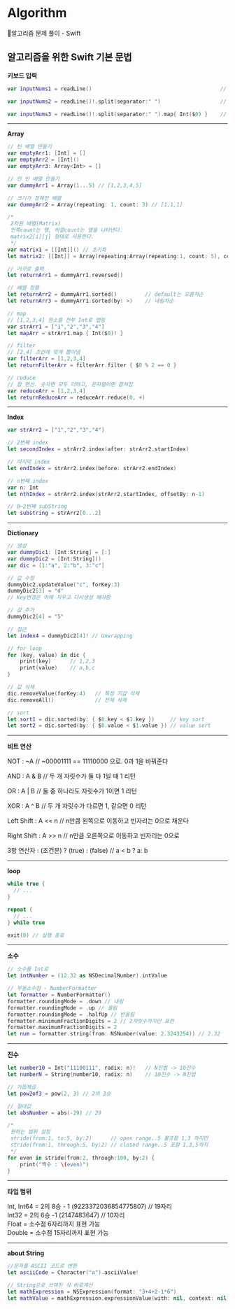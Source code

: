 # Algorithm
🧩알고리즘 문제 풀이 - Swift

## 알고리즘을 위한 Swift 기본 문법

**키보드 입력**

```swift
var inputNums1 = readLine()                                         // return : Optional String

var inputNums2 = readLine()!.split(separator:" ")                   // type :  String.SubSequence

var inputNums3 = readLine()!.split(separator:" ").map{ Int($0) }    // int cast
```
___
**Array**

```swift
// 빈 배열 만들기
var emptyArr1: [Int] = []
var emptyArr2 = [Int]()
var emptyArr3: Array<Int> = []

// 안 빈 배열 만들기
var dummyArr1 = Array(1...5) // [1,2,3,4,5]

// 크기가 정해진 배열
var dummyArr2 = Array(repeating: 1, count: 3) // [1,1,1]

/*
 2차원 배열(Matrix)
 안쪽count는 행, 바깥count는 열을 나타낸다.
 matrix2[i][j] 형태로 사용한다.
 */
var matrix1 = [[Int]]() // 초기화
let matrix2: [[Int]] = Array(repeating:Array(repeating:1, count: 5), count: 3)

// 거꾸로 출력
let returnArr1 = dummyArr1.reversed()

// 배열 정렬
let returnArr2 = dummyArr1.sorted()         // default는 오름차순
let returnArr3 = dummyArr1.sorted(by: >)    // 내림차순

// map
// [1,2,3,4] 원소를 전부 Int로 맵핑
var strArr1 = ["1","2","3","4"]
let mapArr = strArr1.map { Int($0)! }

// filter
// [2,4] 조건에 맞게 뽑아냄
var filterArr = [1,2,3,4]
let returnFilterArr = filterArr.filter { $0 % 2 == 0 }

// reduce
// 합 연산. 숫자면 모두 더하고, 문자열이면 합쳐짐
var reduceArr = [1,2,3,4]
let returnReduceArr = reduceArr.reduce(0, +)
```
___
**Index**

```swift
var strArr2 = ["1","2","3","4"]

// 2번째 index
let secondIndex = strArr2.index(after: strArr2.startIndex)

// 마지막 index
let endIndex = strArr2.index(before: strArr2.endIndex)

// n번째 index
var n: Int
let nthIndex = strArr2.index(strArr2.startIndex, offsetBy: n-1)

// 0~2번째 subString
let substring = strArr2[0...2]
```
___
**Dictionary**

```swift
// 생성
var dummyDic1: [Int:String] = [:]
var dummyDic2 = [Int:String]()
var dic = [1:"a", 2:"b", 3:"c"]

// 값 수정
dummyDic2.updateValue("c", forKey:3)
dummyDic2[3] = "d"
// Key변경은 아예 지우고 다시생성 해야함

// 값 추가
dummyDic2[4] = "5"

// 접근
let index4 = dummyDic2[4]! // Unwrapping

// for loop
for (key, value) in dic {
    print(key)      // 1,2,3
    print(value)    // a,b,c
}

// 값 삭제
dic.removeValue(forKey:4)   // 특정 키값 삭제
dic.removeAll()             // 전체 삭제

// sort
let sort1 = dic.sorted(by: { $0.key < $1.key })     // key sort
let sort2 = dic.sorted(by: { $0.value < $1.value }) // value sort
```
___
**비트 연산**

NOT : ~A // ~00001111 == 11110000 으로. 0과 1을 바꿔준다

AND : A & B // 두 개 자릿수가 둘 다 1일 때 1 리턴

OR : A | B // 둘 중 하나라도 자릿수가 1이면 1 리턴

XOR : A ^ B // 두 개 자릿수가 다르면 1, 같으면 0 리턴

Left Shift : A << n // n만큼 왼쪽으로 이동하고 빈자리는 0으로 채운다

Right Shift : A >> n // n만큼 오른쪽으로 이동하고 빈자리는 0으로

3항 연산자 : (조건문) ? (true) : (false) // a < b ? a: b
___
**loop**

```swift
while true {
  // ...
}

repeat {
  // ...
} while true

exit(0) // 실행 종료
```
___
**소수**

```swift
// 소수를 Int로
let intNumber = (12.32 as NSDecimalNumber).intValue

// 부동소수점 - NumberFormatter
let formatter = NumberFormatter()
formatter.roundingMode = .down // 내림
formatter.roundingMode = .up // 올림
formatter.roundingMode = .halfUp // 반올림
formatter.minimumFractionDigits = 2 // 2자릿수까지만 표현
formatter.maximumFractionDigits = 2
let num = formatter.string(from: NSNumber(value: 2.3243254)) // 2.32
```
___
**진수**

```swift
let number10 = Int("11100111", radix: n)!   // N진법 -> 10진수
let numberN = String(number10, radix: n)    // 10진수 -> N진법

// 거듭제곱
let pow2of3 = pow(2, 3) // 2의 3승

// 절대값
let absNumber = abs(-29) // 29

/*
 원하는 범위 설정
 stride(from:1, to:5, by:2)      // open range..5 불포함 1,3 까지만
 stride(from:1, through:5, by:2) // closed range..5 포함 1,3,5까지
 */
for even in stride(from:2, through:100, by:2) {
    print("짝수 : \(even)")
}
```
___
**타입 범위**

Int, Int64 = 2의 8승 - 1 (9223372036854775807) // 19자리  
Int32 = 2의 6승 -1 (2147483647) // 10자리  
Float = 소수점 6자리까지 표현 가능  
Double = 소수점 15자리까지 표현 가능
___
**about String**

```swift
//문자를 ASCII 코드로 변환
let asciiCode = Character("a").asciiValue!

// String으로 쓰여진 식 바로계산
let mathExpression = NSExpression(format: "3+4+2-1*6")
let mathValue = mathExpression.expressionValue(with: nil, context: nil) as! Int
```
